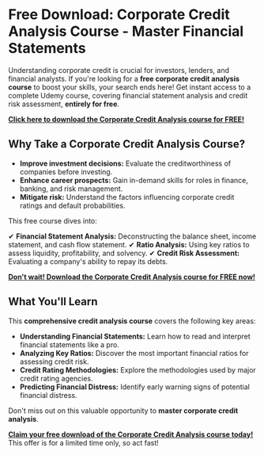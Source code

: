 # Free Download: Corporate Credit Analysis Course - Master Financial Statements

Understanding corporate credit is crucial for investors, lenders, and financial analysts. If you're looking for a **free corporate credit analysis course** to boost your skills, your search ends here! Get instant access to a complete Udemy course, covering financial statement analysis and credit risk assessment, **entirely for free**.

[**Click here to download the Corporate Credit Analysis course for FREE!**](https://udemywork.com/corporate-credit-analysis-course)

## Why Take a Corporate Credit Analysis Course?

*   **Improve investment decisions:** Evaluate the creditworthiness of companies before investing.
*   **Enhance career prospects:** Gain in-demand skills for roles in finance, banking, and risk management.
*   **Mitigate risk:** Understand the factors influencing corporate credit ratings and default probabilities.

This free course dives into:

✔ **Financial Statement Analysis:** Deconstructing the balance sheet, income statement, and cash flow statement.
✔ **Ratio Analysis:** Using key ratios to assess liquidity, profitability, and solvency.
✔ **Credit Risk Assessment:** Evaluating a company's ability to repay its debts.

[**Don't wait! Download the Corporate Credit Analysis course for FREE now!**](https://udemywork.com/corporate-credit-analysis-course)

## What You'll Learn

This **comprehensive credit analysis course** covers the following key areas:

*   **Understanding Financial Statements:** Learn how to read and interpret financial statements like a pro.
*   **Analyzing Key Ratios:** Discover the most important financial ratios for assessing credit risk.
*   **Credit Rating Methodologies:** Explore the methodologies used by major credit rating agencies.
*   **Predicting Financial Distress:** Identify early warning signs of potential financial distress.

Don't miss out on this valuable opportunity to **master corporate credit analysis**.

[**Claim your free download of the Corporate Credit Analysis course today!**](https://udemywork.com/corporate-credit-analysis-course) This offer is for a limited time only, so act fast!
